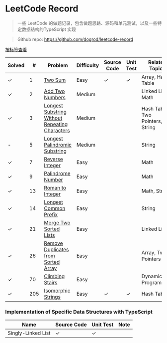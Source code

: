 # LeetCode Record

> 一些 LeetCode 的做题记录，包含做题思路、源码和单元测试，以及一些特定数据结构的TypeScript 实现

> Github repo: https://github.com/dogrod/leetcode-record

[按标签查看](/sort-by-topic)

 Solved | # | Problem | Difficulty | Source Code | Unit Test | Related Topics
---- | --- | --- | --- | --- | --- | ---
✓ | 1 | [Two Sum](http://leetcode.dogrod.com/#/two-sum) | Easy | ✓ | ✓ | Array, Hash Table
✓ | 2 | [Add Two Numbers](http://leetcode.dogrod.com/#/add-two-numbers) | Medium |   |   | Linked List, Math
✓ | 3 | [Longest Substring Without Repeating Characters](http://leetcode.dogrod.com/#/longest-substring-without-repeating-characters) | Medium |   |   | Hash Table, Two Pointers, String
- | 5 | [Longest Palindromic Substring](http://leetcode.dogrod.com/#/longest-palindromic-substring) | Medium |   |   | String
✓ | 7 | [Reverse Integer](http://leetcode.dogrod.com/#/reverse-integer) | Easy |   |   | Math
✓ | 9 | [Palindrome Number](http://leetcode.dogrod.com/#/palindrome-number) | Easy |   |   | Math
✓ | 13 | [Roman to Integer](http://leetcode.dogrod.com/#/roman-to-integer) | Easy |   |   | Math, String
✓ | 14 | [Longest Common Prefix](http://leetcode.dogrod.com/#/longest-common-prefix) | Easy |   |   | String
✓ | 21 | [Merge Two Sorted Lists](http://leetcode.dogrod.com/#/merge-two-sorted-lists) | Easy |   |   | Linked List
✓ | 26 | [Remove Duplicates from Sorted Array](http://leetcode.dogrod.com/#/remove-duplicates-from-sorted-array) | Easy |   |   | Array, Two Pointers
✓ | 70 | [Climbing Stairs](http://leetcode.dogrod.com/#/climbing-stairs) | Easy |   |   | Dynamic Programming
✓ | 205 | [Isomorphic Strings](http://leetcode.dogrod.com/#/isomorphic-strings) | Easy | ✓ | ✓ | Hash Table

### Implementation of Specific Data Structures with TypeScript 

Name | Source Code | Unit Test | Note
---  | ---         | ---       | ---
Singly-Linked List | ✓ | ✓ |